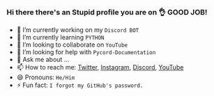 ### Hi there there's an Stupid profile you are on 👌 GOOD JOB!



- 🔭 I’m currently working on my `Discord BOT`
- 🌱 I’m currently learning `PYTHON`
- 👯 I’m looking to collaborate on `YouTube`
- 🤔 I’m looking for help with `Pycord-Documentation`
- 💬 Ask me about ...
- 📫 How to reach me: [Twitter](https://twitter.com/Vishu02921411), [Instagram](https://www.instagram.com/vshoot_mobile/), [Discord](https://discord.com/invite/BeCKeNWftj), [YouTube](https://www.youtube.com/VshootMobile)
- 😄 Pronouns: `He/Him`
- ⚡ Fun fact: `I forgot my GitHub's password.`

